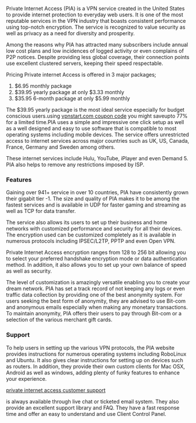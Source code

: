 Private Internet Access (PIA) is a VPN service created in the United States to provide internet protection to everyday web users. It is one of the most reputable services in the VPN industry that boasts consistent performance using top-notch encryption. The service is recognized to value security as well as privacy as a need for diversity and prosperity.

Among the reasons why PIA has attracted many subscribers include annual low cost plans and low incidences of logged activity or even complains of P2P notices. Despite providing less global coverage, their connection points use excellent clustered servers, keeping their speed respectable.

Pricing
Private internet Access is offered in 3 major packages;
<ol>
	<li>$6.95 monthly package</li>
	<li>$39.95 yearly package at only $3.33 monthly</li>
	<li>$35.95 6-month package at only $5.99 monthly</li>
</ol>

The $39.95 yearly package is the most ideal service especially for budget conscious users.using  <a href="https://vpnstart.com/private-internet-access-coupon-code/">vpnstart.com coupon code</a> you might saveupto 77% for a limited time.PIA uses a simple and impressive one click setup as well as a well designed and easy to use software that is compatible to most operating systems including mobile devices. The service offers unrestricted access to internet services across major countries such as UK, US, Canada, France, Germany and Sweden among others.

These internet services include Hulu, YouTube, iPlayer and even Demand 5. PIA also helps to remove any restrictions imposed by ISP.
<h3>Features</h3>

Gaining over 941+ service in over 10 countries, PIA have consistently grown their gigabit tier -1. The size and quality of PIA makes it to be among the fastest services and is available in UDP for faster gaming and streaming as well as TCP for data transfer.

The service also allows its users to set up their business and home networks with customized performance and security for all their devices. The encryption used can be customized completely as it is available in numerous protocols including IPSEC/L2TP, PPTP and even Open VPN.

Private Internet Access encryption ranges from 128 to 256 bit allowing you to select your preferred handshake encryption mode or data authentication method. In addition, it also allows you to set up your own balance of speed as well as security.

The level of customization is amazingly versatile enabling you to create your dream network. PIA has set a track record of not keeping any logs or even traffic data collection by providing one of the best anonymity system. For users seeking the best form of anonymity, they are advised to use Bit-com and anonymous emails especially when making any monetary transactions. To maintain anonymity, PIA offers their users to pay through Bit-com or a selection of the various merchant gift cards.

<h3>Support</h3>
To help users in setting up the various VPN protocols, the PIA website provides instructions for numerous operating systems including RoboLinux and Ubuntu. It also gives clear instructions for setting up on devices such as routers. In addition, they provide their own custom clients for Mac OSX, Android as well as windows, adding plenty of funky features to enhance your experience.

<a href="https://www.privateinternetaccess.com/pages/client-support/">private internet access customer support</a></p> is always available through live chat or ticketed email system. They also provide an excellent support library and FAQ. They have a fast response time and offer an easy to understand and use Client Control Panel.
